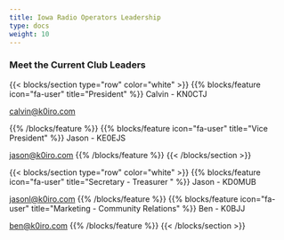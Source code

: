 ```yaml
---
title: Iowa Radio Operators Leadership
type: docs
weight: 10
---
```


### Meet the Current Club Leaders

{{< blocks/section type="row" color="white" >}}
{{% blocks/feature icon="fa-user" title="President" %}}
Calvin - KN0CTJ

<a href="mailto:calvin@k0iro.com">calvin@k0iro.com</a>


{{% /blocks/feature %}}
{{% blocks/feature icon="fa-user" title="Vice President" %}}
Jason - KE0EJS

<a href="mailto:jason@k0iro.com">jason@k0iro.com</a>
{{% /blocks/feature %}}
{{< /blocks/section >}}


{{< blocks/section type="row" color="white" >}}
{{% blocks/feature icon="fa-user" title="Secretary - Treasurer " %}}
Jason - KD0MUB

<a href="mailto:jasonl@k0iro.com">jasonl@k0iro.com</a>
{{% /blocks/feature %}}
{{% blocks/feature icon="fa-user" title="Marketing - Community Relations" %}}
Ben - K0BJJ

<a href="mailto:ben@k0iro.com">ben@k0iro.com</a>
{{% /blocks/feature %}}
{{< /blocks/section >}}